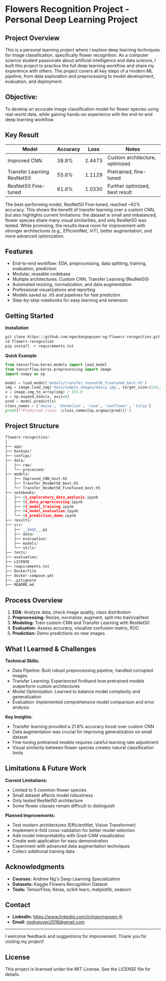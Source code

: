 # Flowers Recognition Project - Personal Deep Learning Project
## Project Overview
This is a personal learning project where I explore deep learning techniques for image classification, specifically flower recognition. As a computer science student passionate about artificial intelligence and data science, I built this project to practice the full deep learning workflow and share my experience with others. The project covers all key steps of a modern ML pipeline, from data exploration and preprocessing to model development, evaluation, and deployment.

## Objective:
To develop an accurate image classification model for flower species using real-world data, while gaining hands-on experience with the end-to-end deep learning workflow.

## Key Result
| Model                      | Accuracy | Loss  |        Notes                 |
|----------------------------|----------|-------|------------------------------|
| Improved CNN               | 38.9%    | 2.4473|Custom architecture, optimized|
| Transfer Learning ResNet50 | 55.6%    | 1.1129| Pretrained, fine-tuned       |
| ResNet50 Fine-tuned        | 61.6%    | 1.0330|Further optimized, best result|

The best-performing model, ResNet50 Fine-tuned, reached ~62% accuracy. This shows the benefit of transfer learning over a custom CNN, but also highlights current limitations: the dataset is small and imbalanced, flower species share many visual similarities, and only ResNet50 was tested. While promising, the results leave room for improvement with stronger architectures (e.g., EfficientNet, ViT), better augmentation, and more advanced optimization.

## Features
* End-to-end workflow: EDA, preprocessing, data splitting, training, evaluation, prediction
* Modular, reusable codebase
* Multiple architectures: Custom CNN, Transfer Learning (ResNet50)
* Automated resizing, normalization, and data augmentation
* Professional visualizations and reporting
* Models saved as .h5 and pipelines for fast prediction
* Step-by-step notebooks for easy learning and extension

## Getting Started
**Installation**
```python
git clone https://github.com/ngocdangnguyen-ng/flowers-recognition.git
cd flowers-recognition
pip install -r requirements.txt
```
**Quick Example**
```python
from tensorflow.keras.models import load_model
from tensorflow.keras.preprocessing import image
import numpy as np

model = load_model('models/transfer_resnet50_finetuned_best.h5')
img = image.load_img('data/sample_images/daisy.jpg', target_size=(224,224))
x = image.img_to_array(img) / 255.0
x = np.expand_dims(x, axis=0)
pred = model.predict(x)
class_names = ['daisy', 'dandelion', 'rose', 'sunflower', 'tulip']
print(f"Predicted class: {class_names[np.argmax(pred)]}")
```

## Project Structure
```python
flowers-recognition/
│
├── app/                     
├── backups/                 
├── configs/                 
├── data/                    
│   ├── raw/                 
│   └── processed/           
├── models/                  
│   ├── Improved_CNN_best.h5
│   ├── Transfer_ResNet50_best.h5
│   └── Transfer_ResNet50_FineTuned_best.h5
├── notebooks/               
│   ├── 01_exploratory_data_analysis.ipynb
│   ├── 02_data_preprocessing.ipynb
│   ├── 03_model_training.ipynb
│   ├── 04_model_evaluation.ipynb
│   └── 05_prediction_demo.ipynb
├── results/                
├── src/                    
│   ├── __init__.py
│   ├── data/
│   ├── evaluation/
│   ├── models/
│   └── utils/
├── tests/                  
├── evaluation/              
├── LICENSE                  
├── requirements.txt         
├── Dockerfile               
├── docker-compose.yml      
├── .gitignore               
├── README.md               
```

## Process Overview
1. **EDA:** Analyze data, check image quality, class distribution
2. **Preprocessing:** Resize, normalize, augment, split into train/val/test
3. **Modeling:** Train custom CNN and Transfer Learning with ResNet50
4. **Evaluation:** Assess accuracy, visualize confusion matrix, ROC
5. **Prediction:** Demo predictions on new images

## What I Learned & Challenges
**Technical Skills:**
- Data Pipeline: Built robust preprocessing pipeline, handled corrupted images
- Transfer Learning: Experienced firsthand how pretrained models outperform custom architectures
- Model Optimization: Learned to balance model complexity and generalization
- Evaluation: Implemented comprehensive model comparison and error analysis

**Key Insights:**
- Transfer learning provided a 21.8% accuracy boost over custom CNN
- Data augmentation was crucial for improving generalization on small dataset
- Fine-tuning pretrained models requires careful learning rate adjustment
- Visual similarity between flower species creates natural classification limits

## Limitations & Future Work
**Current Limitations:**
- Limited to 5 common flower species
- Small dataset affects model robustness
- Only tested ResNet50 architecture
- Some flower classes remain difficult to distinguish

**Planned Improvements:**
- Test modern architectures (EfficientNet, Vision Transformer)
- Implement k-fold cross-validation for better model selection
- Add model interpretability with Grad-CAM visualization
- Create web application for easy demonstration
- Experiment with advanced data augmentation techniques
- Collect additional training data

## Acknowledgments
* **Courses:** Andrew Ng's Deep Learning Specialization
* **Datasets:** Kaggle Flowers Recognition Dataset
* **Tools:** TensorFlow, Keras, scikit-learn, matplotlib, seaborn

## Contact
* **LinkedIn:** https://www.linkedin.com/in/ngocnguyen-fr
* **Email:** nndnguyen2016@gmail.com

---

I welcome feedback and suggestions for improvement. Thank you for visiting my project!

## License
This project is licensed under the MIT License. See the LICENSE file for details.
